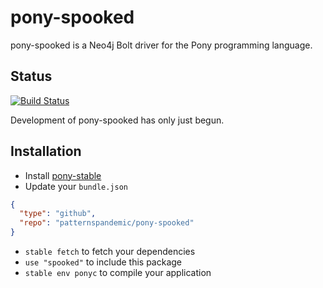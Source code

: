 # pony-spooked

pony-spooked is a Neo4j Bolt driver for the Pony programming language.

## Status

[![Build Status](https://travis-ci.org/patternspandemic/pony-spooked.svg?branch=master)](https://travis-ci.org/patternspandemic/pony-spooked)

Development of pony-spooked has only just begun.

## Installation

* Install [pony-stable](https://github.com/ponylang/pony-stable)
* Update your `bundle.json`

```json
{ 
  "type": "github",
  "repo": "patternspandemic/pony-spooked"
}
```

* `stable fetch` to fetch your dependencies
* `use "spooked"` to include this package
* `stable env ponyc` to compile your application
